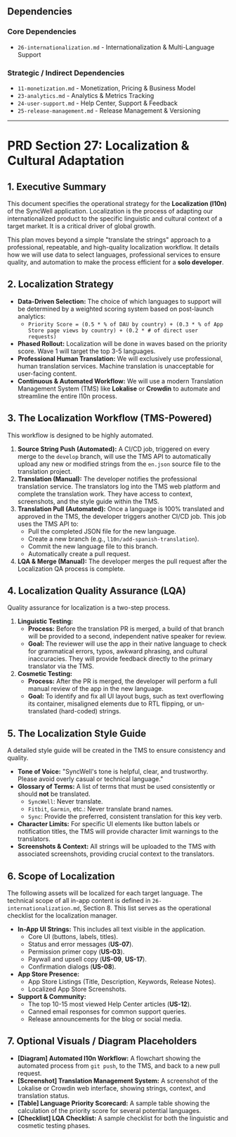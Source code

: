## Dependencies

### Core Dependencies
- `26-internationalization.md` - Internationalization & Multi-Language Support

### Strategic / Indirect Dependencies
- `11-monetization.md` - Monetization, Pricing & Business Model
- `23-analytics.md` - Analytics & Metrics Tracking
- `24-user-support.md` - Help Center, Support & Feedback
- `25-release-management.md` - Release Management & Versioning

---

# PRD Section 27: Localization & Cultural Adaptation

## 1. Executive Summary

This document specifies the operational strategy for the **Localization (l10n)** of the SyncWell application. Localization is the process of adapting our internationalized product to the specific linguistic and cultural context of a target market. It is a critical driver of global growth.

This plan moves beyond a simple "translate the strings" approach to a professional, repeatable, and high-quality localization workflow. It details how we will use data to select languages, professional services to ensure quality, and automation to make the process efficient for a **solo developer**.

## 2. Localization Strategy

*   **Data-Driven Selection:** The choice of which languages to support will be determined by a weighted scoring system based on post-launch analytics:
    *   `Priority Score = (0.5 * % of DAU by country) + (0.3 * % of App Store page views by country) + (0.2 * # of direct user requests)`
*   **Phased Rollout:** Localization will be done in waves based on the priority score. Wave 1 will target the top 3-5 languages.
*   **Professional Human Translation:** We will exclusively use professional, human translation services. Machine translation is unacceptable for user-facing content.
*   **Continuous & Automated Workflow:** We will use a modern Translation Management System (TMS) like **Lokalise** or **Crowdin** to automate and streamline the entire l10n process.

## 3. The Localization Workflow (TMS-Powered)

This workflow is designed to be highly automated.

1.  **Source String Push (Automated):** A CI/CD job, triggered on every merge to the `develop` branch, will use the TMS API to automatically upload any new or modified strings from the `en.json` source file to the translation project.
2.  **Translation (Manual):** The developer notifies the professional translation service. The translators log into the TMS web platform and complete the translation work. They have access to context, screenshots, and the style guide within the TMS.
3.  **Translation Pull (Automated):** Once a language is 100% translated and approved in the TMS, the developer triggers another CI/CD job. This job uses the TMS API to:
    *   Pull the completed JSON file for the new language.
    *   Create a new branch (e.g., `l10n/add-spanish-translation`).
    *   Commit the new language file to this branch.
    *   Automatically create a pull request.
4.  **LQA & Merge (Manual):** The developer merges the pull request after the Localization QA process is complete.

## 4. Localization Quality Assurance (LQA)

Quality assurance for localization is a two-step process.

1.  **Linguistic Testing:**
    *   **Process:** Before the translation PR is merged, a build of that branch will be provided to a second, independent native speaker for review.
    *   **Goal:** The reviewer will use the app in their native language to check for grammatical errors, typos, awkward phrasing, and cultural inaccuracies. They will provide feedback directly to the primary translator via the TMS.
2.  **Cosmetic Testing:**
    *   **Process:** After the PR is merged, the developer will perform a full manual review of the app in the new language.
    *   **Goal:** To identify and fix all UI layout bugs, such as text overflowing its container, misaligned elements due to RTL flipping, or un-translated (hard-coded) strings.

## 5. The Localization Style Guide

A detailed style guide will be created in the TMS to ensure consistency and quality.

*   **Tone of Voice:** "SyncWell's tone is helpful, clear, and trustworthy. Please avoid overly casual or technical language."
*   **Glossary of Terms:** A list of terms that must be used consistently or should **not** be translated.
    *   `SyncWell`: Never translate.
    *   `Fitbit`, `Garmin`, etc.: Never translate brand names.
    *   `Sync`: Provide the preferred, consistent translation for this key verb.
*   **Character Limits:** For specific UI elements like button labels or notification titles, the TMS will provide character limit warnings to the translators.
*   **Screenshots & Context:** All strings will be uploaded to the TMS with associated screenshots, providing crucial context to the translators.

## 6. Scope of Localization
The following assets will be localized for each target language. The technical scope of all in-app content is defined in `26-internationalization.md`, Section 8. This list serves as the operational checklist for the localization manager.

*   **In-App UI Strings:** This includes all text visible in the application.
    *   Core UI (buttons, labels, titles).
    *   Status and error messages (**US-07**).
    *   Permission primer copy (**US-03**).
    *   Paywall and upsell copy (**US-09**, **US-17**).
    *   Confirmation dialogs (**US-08**).
*   **App Store Presence:**
    *   App Store Listings (Title, Description, Keywords, Release Notes).
    *   Localized App Store Screenshots.
*   **Support & Community:**
    *   The top 10-15 most viewed Help Center articles (**US-12**).
    *   Canned email responses for common support queries.
    *   Release announcements for the blog or social media.

## 7. Optional Visuals / Diagram Placeholders
*   **[Diagram] Automated l10n Workflow:** A flowchart showing the automated process from `git push`, to the TMS, and back to a new pull request.
*   **[Screenshot] Translation Management System:** A screenshot of the Lokalise or Crowdin web interface, showing strings, context, and translation status.
*   **[Table] Language Priority Scorecard:** A sample table showing the calculation of the priority score for several potential languages.
*   **[Checklist] LQA Checklist:** A sample checklist for both the linguistic and cosmetic testing phases.
